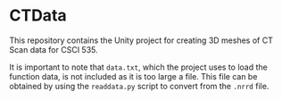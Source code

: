 # CTData
This repository contains the Unity project for creating 3D meshes of CT Scan data for CSCI 535.

It is important to note that `data.txt`, which the project uses to load the function data, is not included as it is too large a file. This file can be obtained by using the `readdata.py` script to convert from the `.nrrd` file.
